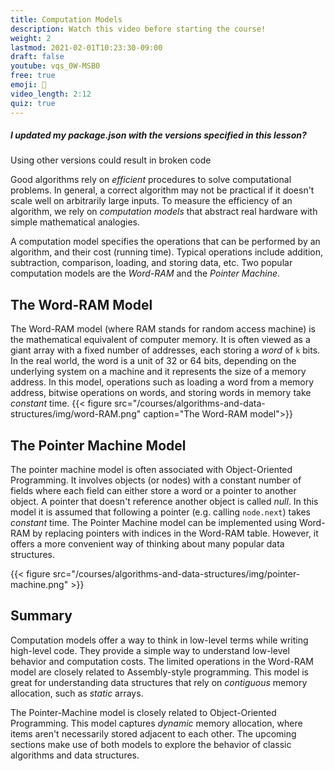 ```yaml
---
title: Computation Models
description: Watch this video before starting the course!
weight: 2
lastmod: 2021-02-01T10:23:30-09:00
draft: false
youtube: vqs_0W-MSB0
free: true
emoji: 💽 
video_length: 2:12
quiz: true
---
```


<quiz-modal options="yes:no" answer="yes" prize="0">
  <h5>I updated my package.json with the versions specified in this lesson?</h5>
  <p>Using other versions could result in broken code</p>
</quiz-modal>


Good algorithms rely on _efficient_ procedures to solve computational problems. In general, a correct algorithm may not be practical if it doesn't scale well on arbitrarily large inputs. To measure the efficiency of an algorithm, we rely on _computation models_ that abstract real hardware with simple mathematical analogies.

A computation model specifies the operations that can be performed by an algorithm, and their cost (running time). Typical operations include addition, subtraction, comparison, loading, and storing data, etc. Two popular computation models are the _Word-RAM_ and the _Pointer Machine_.

## The Word-RAM Model

The Word-RAM model (where RAM stands for random access machine) is the mathematical equivalent of computer memory. It is often viewed as a giant array with a fixed number of addresses, each storing a _word_ of <code>k</code> bits. In the real world, the word is a unit of 32 or 64 bits, depending on the underlying system on a machine and it represents the size of a memory address. In this model, operations such as loading a word from a memory address, bitwise operations on words, and storing words in memory take _constant_ time.
{{< figure src="/courses/algorithms-and-data-structures/img/word-RAM.png" caption="The Word-RAM model">}}

## The Pointer Machine Model

The pointer machine model is often associated with Object-Oriented Programming. It involves objects (or nodes) with a constant number of fields where each field can either store a word or a pointer to another object. A pointer that doesn't reference another object is called _null_. In this model it is assumed that following a pointer (e.g. calling <code>node.next</code>) takes _constant_ time. The Pointer Machine model can be implemented using Word-RAM by replacing pointers with indices in the Word-RAM table. However, it offers a more convenient way of thinking about many popular data structures.

{{< figure src="/courses/algorithms-and-data-structures/img/pointer-machine.png" >}}

## Summary

Computation models offer a way to think in low-level terms while writing high-level code. They provide a simple way to understand low-level behavior and computation costs.
The limited operations in the Word-RAM model are closely related to Assembly-style programming. This model is great for understanding data structures that rely on _contiguous_ memory allocation, such as _static_ arrays.

The Pointer-Machine model is closely related to Object-Oriented Programming. This model captures _dynamic_ memory allocation, where items aren't necessarily stored adjacent to each other. The upcoming sections make use of both models to explore the behavior of classic algorithms and data structures.

